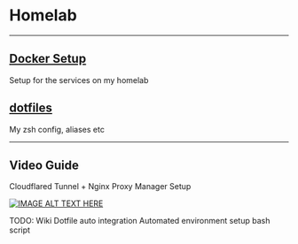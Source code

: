 # Homelab

---

## [Docker Setup](./docker-compose.yml)
Setup for the services on my homelab  

## [dotfiles](./.config)
My zsh config, aliases etc

---

## Video Guide

Cloudflared Tunnel + Nginx Proxy Manager Setup

[![IMAGE ALT TEXT HERE](https://img.youtube.com/vi/Udc6HeOqxCY/0.jpg)](https://www.youtube.com/watch?v=Udc6HeOqxCY&ab_channel=AbhinavKM)

TODO:
Wiki
Dotfile auto integration
Automated environment setup bash script